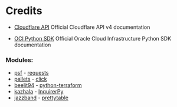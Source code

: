 # Credits
* [Cloudflare API](https://api.cloudflare.com)
	Official Cloudflare API v4 documentation
- [OCI Python SDK](https://docs.oracle.com/en-us/iaas/tools/python/2.90.0/)
	Official Oracle Cloud Infrastructure Python SDK documentation

### Modules:
- [psf](https://github.com/psf) - [requests](https://github.com/psf/requests)
- [pallets](https://github.com/pallets) - [click](https://github.com/pallets/click)
- [beelit94](https://github.com/beelit94) - [python-terraform](https://github.com/beelit94/python-terraform) 
- [kazhala](https://github.com/kazhala) - [InquirerPy](https://github.com/kazhala/InquirerPy)
- [jazzband](https://github.com/jazzband) - [prettytable](https://github.com/jazzband/prettytable)
